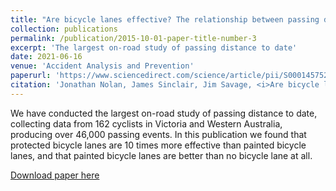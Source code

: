 ```yaml
---
title: "Are bicycle lanes effective? The relationship between passing distance and road characteristics"
collection: publications
permalink: /publication/2015-10-01-paper-title-number-3
excerpt: 'The largest on-road study of passing distance to date'
date: 2021-06-16
venue: 'Accident Analysis and Prevention'
paperurl: 'https://www.sciencedirect.com/science/article/pii/S0001457521002153'
citation: 'Jonathan Nolan, James Sinclair, Jim Savage, <i>Are bicycle lanes effective? The relationship between passing distance and road characteristics</i>, Accident Analysis & Prevention, Volume 159, 2021, 106184, ISSN 0001-4575, https://doi.org/10.1016/j.aap.2021.106184.'
---
```


We have conducted the largest on-road study of passing distance to date, collecting data from 162 cyclists in Victoria and Western Australia, producing over 46,000 passing events. In this publication we found that protected bicycle lanes are 10 times more effective than painted bicycle lanes, and that painted bicycle lanes are better than no bicycle lane at all.

[Download paper here](/files/are-bicycle-lanes-effective.pdf)
